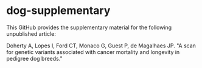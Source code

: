 # dog-supplementary

This GitHub provides the supplementary material for the following unpublished article:

Doherty A, Lopes I, Ford CT, Monaco G, Guest P, de Magalhaes JP. "A scan for genetic variants associated with cancer mortality and longevity in pedigree dog breeds."
